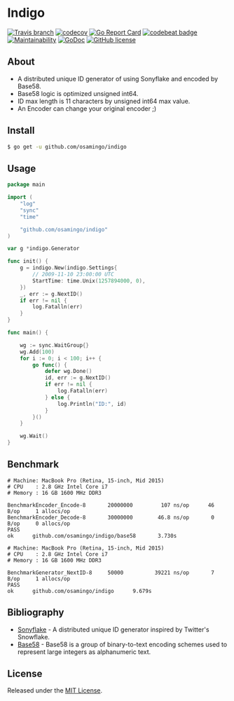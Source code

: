 # Indigo

[![Travis branch](https://img.shields.io/travis/osamingo/indigo/master.svg)](https://travis-ci.org/osamingo/indigo)
[![codecov](https://codecov.io/gh/osamingo/indigo/branch/master/graph/badge.svg)](https://codecov.io/gh/osamingo/indigo)
[![Go Report Card](https://goreportcard.com/badge/osamingo/indigo)](https://goreportcard.com/report/osamingo/indigo)
[![codebeat badge](https://codebeat.co/badges/3885a5d8-7db0-4162-970a-577a1bf54199)](https://codebeat.co/projects/github-com-osamingo-indigo)
[![Maintainability](https://api.codeclimate.com/v1/badges/44865a174db0fad61812/maintainability)](https://codeclimate.com/github/osamingo/indigo/maintainability)
[![GoDoc](https://godoc.org/github.com/osamingo/indigo?status.svg)](https://godoc.org/github.com/osamingo/indigo)
[![GitHub license](https://img.shields.io/badge/license-MIT-blue.svg)](https://raw.githubusercontent.com/osamingo/indigo/master/LICENSE)

## About

- A distributed unique ID generator of using Sonyflake and encoded by Base58.
- Base58 logic is optimized unsigned int64.
- ID max length is 11 characters by unsigned int64 max value.
- An Encoder can change your original encoder ;)

## Install

```bash
$ go get -u github.com/osamingo/indigo
```

## Usage

```go
package main

import (
	"log"
	"sync"
	"time"

	"github.com/osamingo/indigo"
)

var g *indigo.Generator

func init() {
	g = indigo.New(indigo.Settings{
		// 2009-11-10 23:00:00 UTC
		StartTime: time.Unix(1257894000, 0),
	})
	_, err := g.NextID()
	if err != nil {
		log.Fatalln(err)
	}
}

func main() {

	wg := sync.WaitGroup{}
	wg.Add(100)
	for i := 0; i < 100; i++ {
		go func() {
			defer wg.Done()
			id, err := g.NextID()
			if err != nil {
				log.Fatalln(err)
			} else {
				log.Println("ID:", id)
			}
		}()
	}

	wg.Wait()
}
```

## Benchmark

```
# Machine: MacBook Pro (Retina, 15-inch, Mid 2015)
# CPU    : 2.8 GHz Intel Core i7
# Memory : 16 GB 1600 MHz DDR3

BenchmarkEncoder_Encode-8       20000000         107 ns/op      46 B/op     1 allocs/op
BenchmarkEncoder_Decode-8       30000000        46.8 ns/op       0 B/op     0 allocs/op
PASS
ok      github.com/osamingo/indigo/base58       3.730s
```

```
# Machine: MacBook Pro (Retina, 15-inch, Mid 2015)
# CPU    : 2.8 GHz Intel Core i7
# Memory : 16 GB 1600 MHz DDR3

BenchmarkGenerator_NextID-8     50000          39221 ns/op       7 B/op     1 allocs/op
PASS
ok      github.com/osamingo/indigo      9.679s
```

## Bibliography

- [Sonyflake](https://github.com/sony/sonyflake) - A distributed unique ID generator inspired by Twitter's Snowflake.
- [Base58](https://en.wikipedia.org/wiki/Base58) - Base58 is a group of binary-to-text encoding schemes used to represent large integers as alphanumeric text.

## License

Released under the [MIT License](https://github.com/osamingo/indigo/blob/master/LICENSE).
